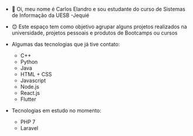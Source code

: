 - 👋 Oi, meu nome é Carlos Elandro e sou estudante do curso de Sistemas de Informação da UESB -Jequié
- 😊 Este espaço tem como objetivo agrupar alguns projetos realizados na universidade, projetos pessoais e produtos de Bootcamps ou cursos

- Algumas das tecnologias que já tive contato:
  - C++
  - Python
  - Java
  - HTML + CSS
  - Javascript
  - Node.js
  - React.js
  - Flutter
 
- Tecnologias em estudo no momento:
  - PHP 7
  - Laravel
